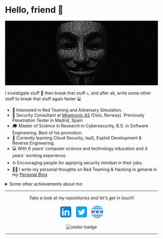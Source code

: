 # Hello, friend 👋
![](https://github.com/Pitenager/Pitenager/blob/main/icons/header.png)

I investigate stuff 🔭 then break that stuff 💀, and after all, write some other stuff to break that stuff again faster 💻    

* 🧐   Interested in Red Teaming and Adversary Simulation.
* 💼   Security Consultant at [Mnemonic AS](https://mnemonic.no) (Oslo, Norway). Previously Penetration Tester in Madrid, Spain
* 🎓   Master of Science in Research in Cybersecurity, B.S. in Software Engineering. Best of his promotion.
* 🌱   Currently learning Cloud Security, IaaS, Exploit Development & Reverse Engineering.
* 💻   With 6 years' computer science and technology education and 4 years' working experience.
* ⛵   Encouraging people for applying security mindset in their jobs.
* ✍🏻   I write my personal thoughts on Red Teaming & Hacking in general in my [Personal Blog](https://pitenager.com/)

<details>
  <summary>Some other achievements about me:</summary>
  <br>

* 📜   OSCP, CRTP, OSWP, DSOC, GPEN, GWAPT, GCIH & CRTO Certified. 
* 🎉   Proud member of [SEDEA](https://www.sedea.es/) / [GIAC Advisory Board](https://www.credly.com/org/global-information-assurance-certification-giac/badge/giac-advisory-board.1) / [Crummie5](https://www.crummie5.club/) / CCF.
* 🏆   CTF Player, Elite Hacker Rank on [HTB](https://app.hackthebox.com)
* ⚡   Football lover and cat owner.
  
<p align="center">
<a href= "https://www.pitenager.com/about/sedea.pdf"><img src="https://github.com/Pitenager/Pitenager/blob/main/icons/sedea.png" height="100" width="120"/></a> <a href= "https://www.credly.com/badges/0e9bcc15-2523-4bd4-bde1-a90fe3a3e0a3/public_url"><img src="https://github.com/Pitenager/Pitenager/blob/main/icons/giac.png" height="100" width="110"/></a> <a href= "https://www.crummie5.club/about/"><img src="https://github.com/Pitenager/Pitenager/blob/main/icons/crummie5.png" height="100" width="120"/></a>
</p>
</details>
  
<hr>
<p align="center">
  <i>Take a look at my repositories and let's get in touch!</i>

<p align="center">
<a href= "https://www.linkedin.com/in/pablo-ruiz-encinas/"><img src="https://github.com/Pitenager/Pitenager/blob/main/icons/linkedin.png"/></a>
<a href= "https://twitter.com/pruizen"><img src="https://github.com/Pitenager/Pitenager/blob/main/icons/twitter.png"/></a>
<a href= "https://pitenager.com"><img src="https://github.com/Pitenager/Pitenager/blob/main/icons/website.png"/></a>
</p>

<p  align="center">
<!--<img src="https://visitor-badge.glitch.me/badge?page_id=pitenager" alt="visitor badge"/>-->
<img src="https://visitor-badge.laobi.icu/badge?page_id=pitenager" alt="visitor badge"/>       
</p>

</p>

---
<!--
Here are some ideas to get you started:

- 🔭 I’m currently working on ...
- 🌱 I’m currently learning ...
- 👯 I’m looking to collaborate on ...
- 🤔 I’m looking for help with ...
- 💬 Ask me about ...
- 📫 How to reach me: ...
- 😄 Pronouns: ...
- ⚡ Fun fact: ...
--->
